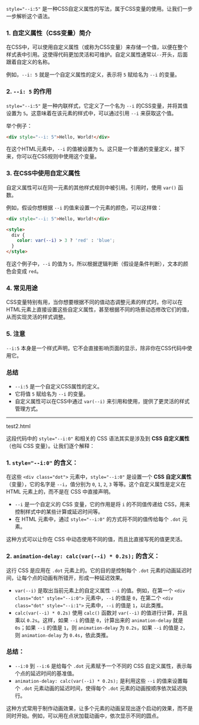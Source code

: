 `style="--i:5"` 是一种CSS自定义属性的写法，属于CSS变量的使用。让我们一步一步解析这个语法。

### 1. **自定义属性（CSS变量）简介**
在CSS中，可以使用自定义属性（或称为CSS变量）来存储一个值，以便在整个样式表中引用。这使得代码更加灵活和可维护。自定义属性通常以`--`开头，后面跟着自定义的名称。

例如，`--i: 5` 就是一个自定义属性的定义，表示将 `5` 赋给名为 `--i` 的变量。

### 2. **`--i: 5` 的作用**
`style="--i:5"` 是一种内联样式，它定义了一个名为 `--i` 的CSS变量，并将其值设置为 `5`。这意味着在该元素的样式中，可以通过引用 `--i` 来获取这个值。

举个例子：

```html
<div style="--i: 5">Hello, World!</div>
```

在这个HTML元素中，`--i` 的值被设置为 `5`。这只是一个普通的变量定义，接下来，你可以在CSS规则中使用这个变量。

### 3. **在CSS中使用自定义属性**
自定义属性可以在同一元素的其他样式规则中被引用。引用时，使用 `var()` 函数。

例如，假设你想根据 `--i` 的值来设置一个元素的颜色，可以这样做：

```html
<div style="--i: 5">Hello, World!</div>

<style>
  div {
    color: var(--i) > 3 ? 'red' : 'blue';
  }
</style>
```

在这个例子中，`--i` 的值为 `5`，所以根据逻辑判断（假设是条件判断），文本的颜色会变成 `red`。

### 4. **常见用途**
CSS变量特别有用，当你想要根据不同的值动态调整元素的样式时。你可以在HTML元素上直接设置这些自定义属性，甚至根据不同的场景动态修改它们的值，从而实现灵活的样式调整。

### 5. **注意**
`--i:5` 本身是一个样式声明，它不会直接影响页面的显示，除非你在CSS代码中使用它。

### 总结
- `--i:5` 是一个自定义CSS属性的定义。
- 它将值 `5` 赋给名为 `--i` 的变量。
- 自定义属性可以在CSS中通过 `var(--i)` 来引用和使用，提供了更灵活的样式管理方式。




-----------------------------


test2.html

这段代码中的 `style="--i:0"` 和相关的 CSS 语法其实是涉及到 **CSS 自定义属性**（也叫 CSS 变量）。让我们逐个解释：

### 1. `style="--i:0"` 的含义：

在这些 `<div class="dot">` 元素中，`style="--i:0"` 是设置一个 **CSS 自定义属性**（变量），它的名字是 `--i`，值分别为 `0`, `1`, `2`, `3` 等等。这个自定义属性是定义在 HTML 元素上的，而不是在 CSS 中直接声明。

- `--i` 是一个自定义的 CSS 变量，它的作用是将 `i` 的不同值传递给 CSS，用来控制样式中的某些计算或延迟时间等。
- 在 HTML 元素中，通过 `style="--i:0"` 的方式将不同的值传给每个 `.dot` 元素。

这种方式可以让你在 CSS 中动态使用不同的值，而且比直接写死的值更灵活。

### 2. `animation-delay: calc(var(--i) * 0.2s);` 的含义：

这行 CSS 是应用在 `.dot` 元素上的。它的目的是控制每个 `.dot` 元素的动画延迟时间，让每个点的动画有所错开，形成一种延迟效果。

- `var(--i)` 是取出当前元素上的自定义属性 `--i` 的值。例如，在第一个 `<div class="dot" style="--i:0">` 元素中，`--i` 的值是 `0`，在第二个 `<div class="dot" style="--i:1">` 元素中，`--i` 的值是 `1`，以此类推。
- `calc(var(--i) * 0.2s)` 使用 `calc()` 函数对 `var(--i)` 的值进行计算，并且乘以 `0.2s`。这样，如果 `--i` 的值是 `0`，计算出来的 `animation-delay` 就是 `0s`；如果 `--i` 的值是 `1`，则 `animation-delay` 为 `0.2s`，如果 `--i` 的值是 `2`，则 `animation-delay` 为 `0.4s`，依此类推。

### 总结：
- `--i:0` 到 `--i:6` 是给每个 `.dot` 元素赋予一个不同的 CSS 自定义属性，表示每个点的延迟时间的基准值。
- `animation-delay: calc(var(--i) * 0.2s);` 是利用这些 `--i` 的值来设置每个 `.dot` 元素动画的延迟时间，使得每个 `.dot` 元素的动画按顺序依次延迟执行。

这种方式常用于制作动画效果，让多个元素的动画呈现出逐个启动的效果，而不是同时开始。例如，可以用在点状加载动画中，依次显示不同的圆点。
